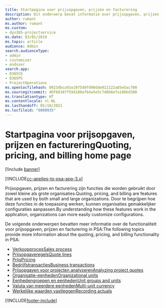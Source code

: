 ```yaml
---
title: Startpagina voor prijsopgaven, prijzen en facturering
description: Dit onderwerp bevat informatie over prijsopgaven, prijzen en facturering.
author: rumant
ms.author: rumant
ms.custom:
- dyn365-projectservice
ms.date: 03/01/2019
ms.topic: article
audience: Admin
search.audienceType:
- admin
- customizer
- enduser
search.app:
- D365CE
- D365PS
- ProjectOperations
ms.openlocfilehash: 0923dbca91e2975d0fd90dde012122a85e5ac700
ms.sourcegitcommit: 40f68387f594180af64a5e5c748b6efa188bd300
ms.translationtype: HT
ms.contentlocale: nl-NL
ms.lasthandoff: 05/10/2021
ms.locfileid: "6008935"
---
```

# <a name="quoting-pricing-and-billing-home-page"></a><span data-ttu-id="bd54c-103">Startpagina voor prijsopgaven, prijzen en facturering</span><span class="sxs-lookup"><span data-stu-id="bd54c-103">Quoting, pricing, and billing home page</span></span>

[!include [banner](../includes/psa-now-project-operations.md)]

[!INCLUDE[cc-applies-to-psa-app-3.x](../includes/cc-applies-to-psa-app-3x.md)]

<span data-ttu-id="bd54c-104">Prijsopgaven, prijzen en facturering zijn functies die worden gebruikt door zowel kleine als grote organisaties.</span><span class="sxs-lookup"><span data-stu-id="bd54c-104">Quoting, pricing, and billing are features that are used by both small and large organizations.</span></span> <span data-ttu-id="bd54c-105">Door te begrijpen hoe deze functies in de toepassing werken, kunnen organisaties gemakkelijker configuraties aanpassen.</span><span class="sxs-lookup"><span data-stu-id="bd54c-105">By understanding how these features work in the application, organizations can more easily customize configurations.</span></span>

<span data-ttu-id="bd54c-106">De volgende onderwerpen bevatten meer informatie over de functionaliteit voor prijsopgaven, prijzen en facturering in PSA:</span><span class="sxs-lookup"><span data-stu-id="bd54c-106">The following topics provide more information about the quoting, pricing, and billing functionality in PSA:</span></span>

- [<span data-ttu-id="bd54c-107">Verkoopproces</span><span class="sxs-lookup"><span data-stu-id="bd54c-107">Sales process</span></span>](basic-sales-process.md)
- [<span data-ttu-id="bd54c-108">Prijsopgaveregels</span><span class="sxs-lookup"><span data-stu-id="bd54c-108">Quote lines</span></span>](basic-quote-lines.md)
- [<span data-ttu-id="bd54c-109">Prijs</span><span class="sxs-lookup"><span data-stu-id="bd54c-109">Pricing</span></span>](basic-pricing.md)
- [<span data-ttu-id="bd54c-110">Bedrijfstransacties</span><span class="sxs-lookup"><span data-stu-id="bd54c-110">Business transactions</span></span>](basic-business-transactions.md)
- [<span data-ttu-id="bd54c-111">Prijsopgaven voor projecten analyseren</span><span class="sxs-lookup"><span data-stu-id="bd54c-111">Analyzing project quotes</span></span>](basic-analyzing-quotes.md)
- [<span data-ttu-id="bd54c-112">Organisatie-eenheden</span><span class="sxs-lookup"><span data-stu-id="bd54c-112">Organizational units</span></span>](advanced-organizational.md)
- [<span data-ttu-id="bd54c-113">Eenhedengroepen en eenheden</span><span class="sxs-lookup"><span data-stu-id="bd54c-113">Unit groups and units</span></span>](advanced-units.md)
- [<span data-ttu-id="bd54c-114">Valuta van meerdere eenheden</span><span class="sxs-lookup"><span data-stu-id="bd54c-114">Multi-unit currency</span></span>](advanced-currency.md)
- [<span data-ttu-id="bd54c-115">Werkelijke waarden vastleggen</span><span class="sxs-lookup"><span data-stu-id="bd54c-115">Recording actuals</span></span>](advanced-actuals.md)


[!INCLUDE[footer-include](../includes/footer-banner.md)]